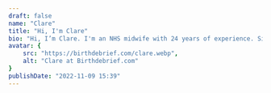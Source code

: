 ```yaml
---
draft: false
name: "Clare"
title: "Hi, I'm Clare"
bio: "Hi, I’m Clare. I'm an NHS midwife with 24 years of experience. Since 2017, I have specialised in perinatal mental health, supporting the emotional needs of women and families. I am a mother of four amazing grown-up children: Joseph, Niall, Niamh, and Francis. My parenting journey has had its challenges, including being a teenage mum, a single parent, and raising children with additional needs."
avatar: {
    src: "https://birthdebrief.com/clare.webp",
    alt: "Clare at Birthdebrief.com"
}
publishDate: "2022-11-09 15:39"
---
```

